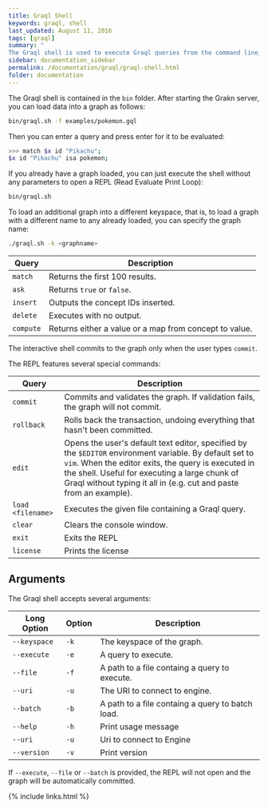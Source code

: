 ```yaml
---
title: Graql Shell
keywords: graql, shell
last_updated: August 11, 2016
tags: [graql]
summary: "
The Graql shell is used to execute Graql queries from the command line, or to let Graql be invoked from other applications."
sidebar: documentation_sidebar
permalink: /documentation/graql/graql-shell.html
folder: documentation
---
```


The Graql shell is contained in the `bin` folder. After starting the Grakn server, you can load data into a graph as follows:

```bash
bin/graql.sh -f examples/pokemon.gql
```

Then you can enter a query and press enter for it to be evaluated:   

```bash
>>> match $x id "Pikachu";
$x id "Pikachu" isa pokemon;
```

If you already have a graph loaded, you can just execute the shell without any parameters to open a REPL (Read Evaluate Print Loop):

```bash
bin/graql.sh
```

To load an additional graph into a different keyspace, that is, to load a graph with a different name to any already loaded, you can specify the graph name:

```bash
./graql.sh -k <graphname>
``` 


| Query | Description                                   |
| ----------- | --------------------------------------------- |
| `match`     | Returns the first 100 results.                        |
| `ask`       | Returns `true` or `false`.                           |
| `insert`    | Outputs the concept IDs inserted. |
| `delete`    | Executes with no output.                           |
| `compute`   | Returns either a value or a map from concept to value.        |

   
The interactive shell commits to the graph only when the user types `commit`.

The REPL features several special commands:  

| Query        | Description                                            |
| -----------  | ------------------------------------------------------ |
| `commit`     | Commits and validates the graph. If validation fails, the graph will not commit. |
| `rollback`   | Rolls back the transaction, undoing everything that hasn't been committed. |
| `edit`       | Opens the user's default text editor, specified by the `$EDITOR` environment variable. By default set to `vim`. When the editor exits, the query is executed in the shell. Useful for executing a large chunk of Graql without typing it all in (e.g. cut and paste from an example).                           |
| `load <filename>` | Executes the given file containing a Graql query. |
| `clear`      | Clears the console window.                             |
| `exit`       | Exits the REPL                                         |
| `license`    | Prints the license                                     |


## Arguments

The Graql shell accepts several arguments:

| Long Option   | Option   | Description                                      |
| ------------- | -------- | ------------------------------------------------ |
| `--keyspace`  | `-k`     | The keyspace of the graph.                           |
| `--execute`   | `-e`     | A query to execute.                              |
| `--file`      | `-f`     | A path to a file containg a query to execute.    |
| `--uri`       | `-u`     | The URI to connect to engine.                    |
| `--batch`     | `-b`     | A path to a file containg a query to batch load. |
| `--help`      | `-h`     | Print usage message                              |
| `--uri`       | `-u`     | Uri to connect to Engine                         |
| `--version`   | `-v`     | Print version                                    |

If `--execute`, `--file` or `--batch` is provided, the REPL will not open and the
graph will be automatically committed.

{% include links.html %}
